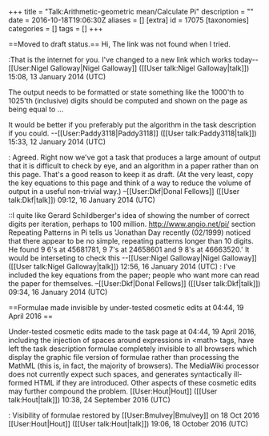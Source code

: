 +++
title = "Talk:Arithmetic-geometric mean/Calculate Pi"
description = ""
date = 2016-10-18T19:06:30Z
aliases = []
[extra]
id = 17075
[taxonomies]
categories = []
tags = []
+++

==Moved to draft status.==
Hi, The link was not found when I tried.

:That is the internet for you. I've changed to a new link which works today--[[User:Nigel Galloway|Nigel Galloway]] ([[User talk:Nigel Galloway|talk]]) 15:08, 13 January 2014 (UTC)

The output needs to be formatted or state something like the 1000'th to 1025'th (inclusive) digits should be computed and shown on the page as being equal to ... 

It would be better if you preferably put the algorithm in the task description if you could. --[[User:Paddy3118|Paddy3118]] ([[User talk:Paddy3118|talk]]) 15:33, 12 January 2014 (UTC)

: Agreed. Right now we've got a task that produces a large amount of output that it is difficult to check by eye, and an algorithm in a paper rather than on this page. That's a good reason to keep it as draft. (At the very least, copy the key equations to this page and think of a way to reduce the volume of output in a useful non-trivial way.) –[[User:Dkf|Donal Fellows]] ([[User talk:Dkf|talk]]) 09:12, 16 January 2014 (UTC)

::I quite like Gerard Schildberger's idea of showing the number of correct digits per iteration, perhaps to 100 million. http://www.angio.net/pi/ section Repeating Patterns in Pi tells us 'Jonathan Day recently (02/1999) noticed that there appear to be no simple, repeating patterns longer than 10 digits. He found 9 6's at 45681781, 9 7's at 24658601 and 9 8's at 46663520.' It would be interseting to check this --[[User:Nigel Galloway|Nigel Galloway]] ([[User talk:Nigel Galloway|talk]]) 12:56, 16 January 2014 (UTC)
: I've included the key equations from the paper; people who want more can read the paper for themselves. –[[User:Dkf|Donal Fellows]] ([[User talk:Dkf|talk]]) 09:34, 16 January 2014 (UTC)


==Formulae made invisible by under-tested cosmetic edits at  04:44, 19 April 2016 ==

Under-tested cosmetic edits made to the task page at  04:44, 19 April 2016, including the injection of spaces around expressions in &lt;math&gt; tags, have left the task description formulae completely invisible to all browsers which display the graphic file version of formulae rather than processing the MathML (this is, in fact, the majority of browsers). The MediaWiki processor does not currently expect such spaces, and generates syntactically ill-formed HTML if they are introduced. Other aspects of these cosmetic edits may further compound the problem. [[User:Hout|Hout]] ([[User talk:Hout|talk]]) 10:38, 24 September 2016 (UTC)

: Visibility of formulae restored by [[User:Bmulvey|Bmulvey]] on 18 Oct 2016 [[User:Hout|Hout]] ([[User talk:Hout|talk]]) 19:06, 18 October 2016 (UTC)
